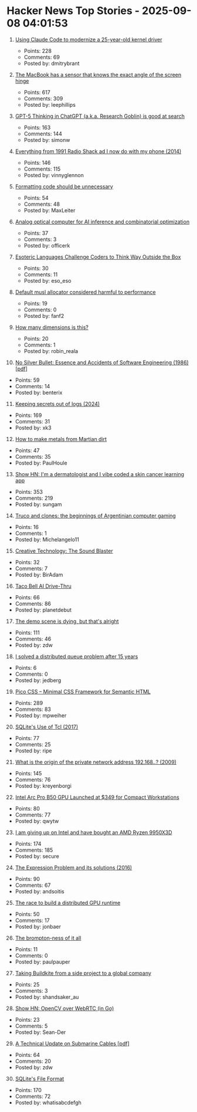 # Hacker News Top Stories - 2025-09-08 04:01:53

1. [Using Claude Code to modernize a 25-year-old kernel driver](https://dmitrybrant.com/2025/09/07/using-claude-code-to-modernize-a-25-year-old-kernel-driver)
   - Points: 228
   - Comments: 69
   - Posted by: dmitrybrant

2. [The MacBook has a sensor that knows the exact angle of the screen hinge](https://twitter.com/samhenrigold/status/1964428927159382261)
   - Points: 617
   - Comments: 309
   - Posted by: leephillips

3. [GPT-5 Thinking in ChatGPT (a.k.a. Research Goblin) is good at search](https://simonwillison.net/2025/Sep/6/research-goblin/)
   - Points: 163
   - Comments: 144
   - Posted by: simonw

4. [Everything from 1991 Radio Shack ad I now do with my phone (2014)](https://www.trendingbuffalo.com/life/uncle-steves-buffalo/everything-from-1991-radio-shack-ad-now/)
   - Points: 146
   - Comments: 115
   - Posted by: vinnyglennon

5. [Formatting code should be unnecessary](https://maxleiter.com/blog/formatting)
   - Points: 54
   - Comments: 48
   - Posted by: MaxLeiter

6. [Analog optical computer for AI inference and combinatorial optimization](https://www.nature.com/articles/s41586-025-09430-z)
   - Points: 37
   - Comments: 3
   - Posted by: officerk

7. [Esoteric Languages Challenge Coders to Think Way Outside the Box](https://spectrum.ieee.org/esoteric-programming-languages-daniel-temkin)
   - Points: 30
   - Comments: 11
   - Posted by: eso_eso

8. [Default musl allocator considered harmful to performance](https://nickb.dev/blog/default-musl-allocator-considered-harmful-to-performance/)
   - Points: 19
   - Comments: 0
   - Posted by: fanf2

9. [How many dimensions is this?](https://lcamtuf.substack.com/p/how-many-dimensions-is-this)
   - Points: 20
   - Comments: 1
   - Posted by: robin_reala

10. [No Silver Bullet: Essence and Accidents of Software Engineering (1986) [pdf]](https://www.cs.unc.edu/techreports/86-020.pdf)
   - Points: 59
   - Comments: 14
   - Posted by: benterix

11. [Keeping secrets out of logs (2024)](https://allan.reyes.sh/posts/keeping-secrets-out-of-logs/)
   - Points: 169
   - Comments: 31
   - Posted by: xk3

12. [How to make metals from Martian dirt](https://www.csiro.au/en/news/All/Articles/2025/August/Metals-out-of-martian-dirt)
   - Points: 47
   - Comments: 35
   - Posted by: PaulHoule

13. [Show HN: I'm a dermatologist and I vibe coded a skin cancer learning app](https://molecheck.info/)
   - Points: 353
   - Comments: 219
   - Posted by: sungam

14. [Truco and clones: the beginnings of Argentinian computer gaming](https://zeitgame.net/archives/18373)
   - Points: 16
   - Comments: 1
   - Posted by: Michelangelo11

15. [Creative Technology: The Sound Blaster](https://www.abortretry.fail/p/the-story-of-creative-technology)
   - Points: 32
   - Comments: 7
   - Posted by: BirAdam

16. [Taco Bell AI Drive-Thru](https://aidarwinawards.org/nominees/taco-bell-ai-drive-thru.html)
   - Points: 66
   - Comments: 86
   - Posted by: planetdebut

17. [The demo scene is dying, but that's alright](https://www.datagubbe.se/sceneherit/)
   - Points: 111
   - Comments: 46
   - Posted by: zdw

18. [I solved a distributed queue problem after 15 years](https://www.dbos.dev/blog/durable-queues)
   - Points: 6
   - Comments: 0
   - Posted by: jedberg

19. [Pico CSS – Minimal CSS Framework for Semantic HTML](https://picocss.com)
   - Points: 289
   - Comments: 83
   - Posted by: mpweiher

20. [SQLite's Use of Tcl (2017)](https://www.tcl-lang.org/community/tcl2017/assets/talk93/Paper.html)
   - Points: 77
   - Comments: 25
   - Posted by: ripe

21. [What is the origin of the private network address 192.168.*.*? (2009)](https://lists.ding.net/othersite/isoc-internet-history/2009/oct/msg00000.html)
   - Points: 145
   - Comments: 76
   - Posted by: kreyenborgi

22. [Intel Arc Pro B50 GPU Launched at $349 for Compact Workstations](https://www.guru3d.com/story/intel-arc-pro-b50-gpu-launched-at-for-compact-workstations/)
   - Points: 80
   - Comments: 77
   - Posted by: qwytw

23. [I am giving up on Intel and have bought an AMD Ryzen 9950X3D](https://michael.stapelberg.ch/posts/2025-09-07-bye-intel-hi-amd-9950x3d/)
   - Points: 174
   - Comments: 185
   - Posted by: secure

24. [The Expression Problem and its solutions (2016)](https://eli.thegreenplace.net/2016/the-expression-problem-and-its-solutions/)
   - Points: 90
   - Comments: 67
   - Posted by: andsoitis

25. [The race to build a distributed GPU runtime](https://voltrondata.com/blog/the-race-to-build-a-distributed-gpu-runtime)
   - Points: 50
   - Comments: 17
   - Posted by: jonbaer

26. [The brompton-ness of it all](https://backofmind.substack.com/p/the-brompton-ness-of-it-all)
   - Points: 11
   - Comments: 0
   - Posted by: paulpauper

27. [Taking Buildkite from a side project to a global company](https://www.valleyofdoubt.com/p/taking-buildkite-from-a-side-project)
   - Points: 25
   - Comments: 3
   - Posted by: shandsaker_au

28. [Show HN: OpenCV over WebRTC (in Go)](https://github.com/pion/example-webrtc-applications/blob/master/gocv-to-webrtc/README.md)
   - Points: 23
   - Comments: 5
   - Posted by: Sean-Der

29. [A Technical Update on Submarine Cables [pdf]](https://www.swinog.ch/wp-content/uploads/2025/06/Liam-Taylor-David-Lloyd-Exa-A-Technical-Update-on-Submarine-Cables.pdf)
   - Points: 64
   - Comments: 20
   - Posted by: zdw

30. [SQLite's File Format](https://www.sqlite.org/fileformat.html)
   - Points: 170
   - Comments: 72
   - Posted by: whatisabcdefgh

